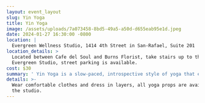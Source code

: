```yaml
---
layout: event_layout
slug: Yin Yoga
title: Yin Yoga
image: /assets/uploads/7a073458-8bd5-49a5-a50d-d655eab95e1d.jpeg
date: 2024-01-27 16:30:00 -0800
location: |
  Evergreen Wellness Studio, 1414 4th Street in San-Rafael, Suite 201 
location_details: >
  Located between Cafe del Soul and Burns Florist, take stairs up to the
  Evergreen Studio, street parking is available.
cost: $30
summary: ' Yin Yoga is a slow-paced, introspective style of yoga that emphasizes holding poses for an extended period of time, usually between three to five minutes. This practice allows for a deep stretch and targets the connective tissues, such as ligaments, joints, and fascia, helping to improve flexibility and overall mobility. With roots in ancient Chinese Taoist philosophy, Yin Yoga aims to balance the body''s energy channels and promote relaxation, mindfulness, and inner harmony. Wear comfortable clothes and dress in layers.  The Yin yoga class is at Evergreen Wellness Studio, 1414 4th Street, San Rafael.'
details: >-
  Wear comfortable clothes and dress in layers, all yoga props are available at
  the studio.
---
```

